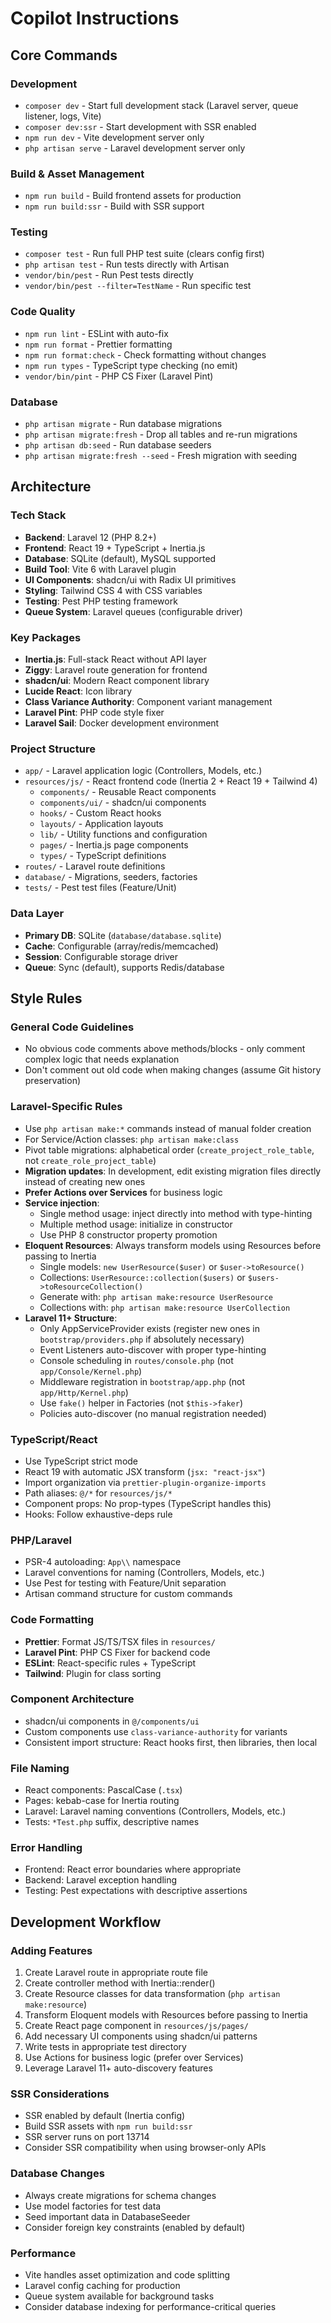 # Copilot Instructions

## Core Commands

### Development
- `composer dev` - Start full development stack (Laravel server, queue listener, logs, Vite)
- `composer dev:ssr` - Start development with SSR enabled
- `npm run dev` - Vite development server only
- `php artisan serve` - Laravel development server only

### Build & Asset Management
- `npm run build` - Build frontend assets for production
- `npm run build:ssr` - Build with SSR support

### Testing
- `composer test` - Run full PHP test suite (clears config first)
- `php artisan test` - Run tests directly with Artisan
- `vendor/bin/pest` - Run Pest tests directly
- `vendor/bin/pest --filter=TestName` - Run specific test

### Code Quality
- `npm run lint` - ESLint with auto-fix
- `npm run format` - Prettier formatting
- `npm run format:check` - Check formatting without changes
- `npm run types` - TypeScript type checking (no emit)
- `vendor/bin/pint` - PHP CS Fixer (Laravel Pint)

### Database
- `php artisan migrate` - Run database migrations
- `php artisan migrate:fresh` - Drop all tables and re-run migrations
- `php artisan db:seed` - Run database seeders
- `php artisan migrate:fresh --seed` - Fresh migration with seeding

## Architecture

### Tech Stack
- **Backend**: Laravel 12 (PHP 8.2+)
- **Frontend**: React 19 + TypeScript + Inertia.js
- **Database**: SQLite (default), MySQL supported
- **Build Tool**: Vite 6 with Laravel plugin
- **UI Components**: shadcn/ui with Radix UI primitives
- **Styling**: Tailwind CSS 4 with CSS variables
- **Testing**: Pest PHP testing framework
- **Queue System**: Laravel queues (configurable driver)

### Key Packages
- **Inertia.js**: Full-stack React without API layer
- **Ziggy**: Laravel route generation for frontend
- **shadcn/ui**: Modern React component library
- **Lucide React**: Icon library
- **Class Variance Authority**: Component variant management
- **Laravel Pint**: PHP code style fixer
- **Laravel Sail**: Docker development environment

### Project Structure
- `app/` - Laravel application logic (Controllers, Models, etc.)
- `resources/js/` - React frontend code (Inertia 2 + React 19 + Tailwind 4)
  - `components/` - Reusable React components
  - `components/ui/` - shadcn/ui components
  - `hooks/` - Custom React hooks
  - `layouts/` - Application layouts
  - `lib/` - Utility functions and configuration
  - `pages/` - Inertia.js page components
  - `types/` - TypeScript definitions
- `routes/` - Laravel route definitions
- `database/` - Migrations, seeders, factories
- `tests/` - Pest test files (Feature/Unit)

### Data Layer
- **Primary DB**: SQLite (`database/database.sqlite`)
- **Cache**: Configurable (array/redis/memcached)
- **Session**: Configurable storage driver
- **Queue**: Sync (default), supports Redis/database

## Style Rules

### General Code Guidelines
- No obvious code comments above methods/blocks - only comment complex logic that needs explanation
- Don't comment out old code when making changes (assume Git history preservation)

### Laravel-Specific Rules
- Use `php artisan make:*` commands instead of manual folder creation
- For Service/Action classes: `php artisan make:class`
- Pivot table migrations: alphabetical order (`create_project_role_table`, not `create_role_project_table`)
- **Migration updates**: In development, edit existing migration files directly instead of creating new ones
- **Prefer Actions over Services** for business logic
- **Service injection**: 
  - Single method usage: inject directly into method with type-hinting
  - Multiple method usage: initialize in constructor
  - Use PHP 8 constructor property promotion
- **Eloquent Resources**: Always transform models using Resources before passing to Inertia
  - Single models: `new UserResource($user)` or `$user->toResource()`
  - Collections: `UserResource::collection($users)` or `$users->toResourceCollection()`
  - Generate with: `php artisan make:resource UserResource`
  - Collections with: `php artisan make:resource UserCollection`
- **Laravel 11+ Structure**:
  - Only AppServiceProvider exists (register new ones in `bootstrap/providers.php` if absolutely necessary)
  - Event Listeners auto-discover with proper type-hinting
  - Console scheduling in `routes/console.php` (not `app/Console/Kernel.php`)
  - Middleware registration in `bootstrap/app.php` (not `app/Http/Kernel.php`)
  - Use `fake()` helper in Factories (not `$this->faker`)
  - Policies auto-discover (no manual registration needed)

### TypeScript/React
- Use TypeScript strict mode
- React 19 with automatic JSX transform (`jsx: "react-jsx"`)
- Import organization via `prettier-plugin-organize-imports`
- Path aliases: `@/*` for `resources/js/*`
- Component props: No prop-types (TypeScript handles this)
- Hooks: Follow exhaustive-deps rule

### PHP/Laravel
- PSR-4 autoloading: `App\\` namespace
- Laravel conventions for naming (Controllers, Models, etc.)
- Use Pest for testing with Feature/Unit separation
- Artisan command structure for custom commands

### Code Formatting
- **Prettier**: Format JS/TS/TSX files in `resources/`
- **Laravel Pint**: PHP CS Fixer for backend code
- **ESLint**: React-specific rules + TypeScript
- **Tailwind**: Plugin for class sorting

### Component Architecture
- shadcn/ui components in `@/components/ui`
- Custom components use `class-variance-authority` for variants
- Consistent import structure: React hooks first, then libraries, then local

### File Naming
- React components: PascalCase (`.tsx`)
- Pages: kebab-case for Inertia routing
- Laravel: Laravel naming conventions (Controllers, Models, etc.)
- Tests: `*Test.php` suffix, descriptive names

### Error Handling
- Frontend: React error boundaries where appropriate
- Backend: Laravel exception handling
- Testing: Pest expectations with descriptive assertions

## Development Workflow

### Adding Features
1. Create Laravel route in appropriate route file
2. Create controller method with Inertia::render()
3. Create Resource classes for data transformation (`php artisan make:resource`)
4. Transform Eloquent models with Resources before passing to Inertia
5. Create React page component in `resources/js/pages/`
6. Add necessary UI components using shadcn/ui patterns
7. Write tests in appropriate test directory
8. Use Actions for business logic (prefer over Services)
9. Leverage Laravel 11+ auto-discovery features

### SSR Considerations
- SSR enabled by default (Inertia config)
- Build SSR assets with `npm run build:ssr`
- SSR server runs on port 13714
- Consider SSR compatibility when using browser-only APIs

### Database Changes
- Always create migrations for schema changes
- Use model factories for test data
- Seed important data in DatabaseSeeder
- Consider foreign key constraints (enabled by default)

### Performance
- Vite handles asset optimization and code splitting
- Laravel config caching for production
- Queue system available for background tasks
- Consider database indexing for performance-critical queries
